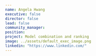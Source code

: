 ```yaml
---
name: Angela Hwang
executive: false
director: false
lead: false
community_manager:   
position:  
project: Model combination and ranking
image: ../assets/default_exec_image.png
linkedin: "https://www.linkedin.com/"
---
```

